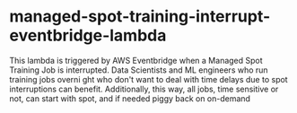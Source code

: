 # managed-spot-training-interrupt-eventbridge-lambda
This lambda is triggered by AWS Eventbridge when a Managed Spot Training Job is interrupted. Data Scientists and ML engineers who run training jobs overni    ght who don't want to deal with time delays due to spot interruptions can benefit. Additionally, this way, all jobs, time sensitive or not, can start with     spot, and if needed piggy back on on-demand  
